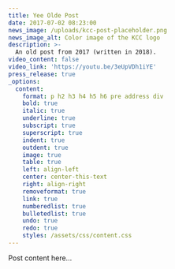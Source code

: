 ```yaml
---
title: Yee Olde Post
date: 2017-07-02 08:23:00
news_image: /uploads/kcc-post-placeholder.png
news_image_alt: Color image of the KCC logo
description: >-
  ​An old post from 2017 (written in 2018).
video_content: false
video_link: 'https://youtu.be/3eUpVDh1iYE'
press_release: true
_options:
  content:
    format: p h2 h3 h4 h5 h6 pre address div
    bold: true
    italic: true
    underline: true
    subscript: true
    superscript: true
    indent: true
    outdent: true
    image: true
    table: true
    left: align-left
    center: center-this-text
    right: align-right
    removeformat: true
    link: true
    numberedlist: true
    bulletedlist: true
    undo: true
    redo: true
    styles: /assets/css/content.css
---
```


Post content here...
